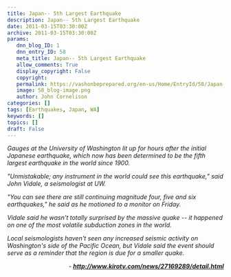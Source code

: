 ```yaml
---
title: Japan-- 5th Largest Earthquake
description: Japan-- 5th Largest Earthquake
date: 2011-03-15T03:30:00Z
archive: 2011-03-15T03:30:00Z
params:
   dnn_blog_ID: 1
   dnn_entry_ID: 58
   meta_title: Japan-- 5th Largest Earthquake
   allow_comments: True
   display_copyright: False
   copyright: 
   permalink: https://vashonbeprepared.org/en-us/Home/EntryId/58/Japan-5th-Largest-Earthquake
   image: 58_blog-image.png
   author: John Cornelison
categories: []
tags: [Earthquakes, Japan, WA]
keywords: []
topics: []
draft: False
---
```


<p><em>Gauges at the University of Washington lit up for hours after the initial Japanese earthquake, which now has been determined to be the fifth largest earthquake in the world since 1900. </em></p>
<p><em>"Unmistakable; any instrument in the world could see this earthquake," said John Vidale, a seismologist at UW. </em></p>
<p><em>"You can see there are still continuing magnitude four, five and six earthquakes," he said as he motioned to a monitor on Friday. </em></p>
<p><em>Vidale said he wasn't totally surprised by the massive quake -- it happened on one of the most volatile subduction zones in the world. </em></p>
<p><em>Local seismologists haven't seen any increased seismic activity on Washington's side of the Pacific Ocean, but Vidale said the event should serve as a reminder that the region is due for a smaller quake.</em></p>
<p style="text-align: right;"><em>- <a href="http://www.kirotv.com/news/27169289/detail.html"><b>http://www.kirotv.com/news/27169289/detail.html</b></a></em></p>
